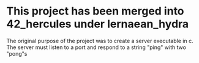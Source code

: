 # This project has been merged into 42_hercules under lernaean_hydra

The original purpose of the project was to create a server executable in c. The server must listen to a port and respond to a string "ping" with two "pong"s
